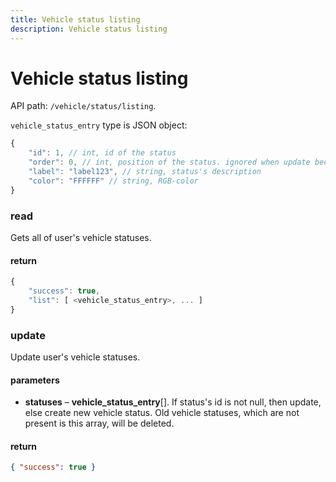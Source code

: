```yaml
---
title: Vehicle status listing
description: Vehicle status listing
---
```


# Vehicle status listing

API path: `/vehicle/status/listing`.

`vehicle_status_entry` type is JSON object:

```js
{
    "id": 1, // int, id of the status
    "order": 0, // int, position of the status. ignored when update because statuses already have position in array 
    "label": "label123", // string, status's description 
    "color": "FFFFFF" // string, RGB-color
}
```

### read

Gets all of user's vehicle statuses.

#### return

```js
{
    "success": true,
    "list": [ <vehicle_status_entry>, ... ]
}
```

### update

Update user's vehicle statuses.

#### parameters

*   **statuses** – **vehicle\_status\_entry**[]. If status's id is not null, then update, else create new vehicle status.
Old vehicle statuses, which are not present is this array, will be deleted.

#### return

```json
{ "success": true }
```
